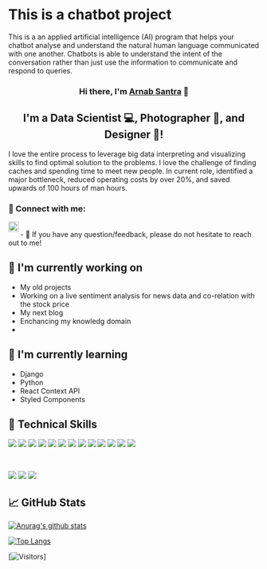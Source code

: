 # This is a chatbot project
This is a an applied artificial intelligence (AI) program that helps your chatbot analyse and understand the natural human language communicated with one another. Chatbots is able to understand the intent of the conversation rather than just use the information to communicate and respond to queries.


</p>

<h3 align="center">
Hi there, I'm <a href="https://www.yushi.dev/" target="_blank" rel="noreferrer">Arnab Santra</a> 👋
</h3>

<h2 align="center">
I'm a Data Scientist 💻, Photographer 📸, and Designer 🎨!
</h2> 

I love the entire process to leverage big data interpreting and visualizing skills to find optimal solution to the problems. I love the challenge of finding caches and spending time to meet new people. In current role, identified a major bottleneck, reduced operating costs by over 20%, and saved upwards of 100 hours of man hours.



### 🤝 Connect with me:

<a href="https://www.linkedin.com/in/arnab-s-ab1a1b56/"><img align="left" src="https://raw.githubusercontent.com/yushi1007/yushi1007/main/images/linkedin.svg" alt="Yu Shi | LinkedIn" width="21px"/></a>

</br>
- 💬 If you have any question/feedback, please do not hesitate to reach out to me!

## 🔭 I'm currently working on

- My old projects
- Working on a live sentiment analysis for news data and co-relation with the stock price
- My next blog
- Enchancing my knowledg domain
- 
## 🌱 I'm currently learning

- Django
- Python
- React Context API
- Styled Components  

## 💼 Technical Skills

![](https://img.shields.io/badge/Python--green)
![](https://img.shields.io/badge/Machine_Learning--764ABC)
![](https://img.shields.io/badge/Artifical_Intelligence--F7DF1E)
![](https://img.shields.io/badge/Tensorflow--CC342D)
![](https://img.shields.io/badge/PyTorch--CC0000)
![](https://img.shields.io/badge/OpenCV--CC0000)
![](https://img.shields.io/badge/Sk_Learn--CC0000)
![](https://img.shields.io/badge/Pandas--CC0000)
![](https://img.shields.io/badge/Matplotlib--CC0000)
![](https://img.shields.io/badge/NLTK--CC0000)
![](https://img.shields.io/badge/HTML5--CC0000)
![](https://img.shields.io/badge/PostgreSQL--CC0000)
![](https://img.shields.io/badge/SQLite--CC0000)


</br>

![](https://img.shields.io/badge/Style-Bootstrap-informational?style=flat&logo=Bootstrap&color=7952B3)
![](https://img.shields.io/badge/Style-CSS3-informational?style=flat&logo=CSS3&color=1572B6)
![](https://img.shields.io/badge/Style-styled--components-informational?style=flat&logo=styled-components&color=DB7093)



## 📈 GitHub Stats 

[![Anurag's github stats](https://github-readme-stats.vercel.app/api?username=arsantra)](https://github.com/arsantra)

[![Top Langs](https://github-readme-stats.vercel.app/api/top-langs/?username=arsantra&layout=compact)](https://github.com/arsantra)

[![Visitors](https://visitor-badge.glitch.me/badge?page_id=arsantra.arsantra)]
